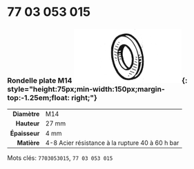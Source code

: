 # 77 03 053 015

### Rondelle plate M14 ![](../assets/images/parts/washer.png){: style="height:75px;min-width:150px;margin-top:-1.25em;float: right;"}

|   |   |
|---:|---|
**Diamètre** | M14
**Hauteur** |27 mm
**Épaisseur** |4 mm
**Matière** | 4-8 Acier résistance à la rupture 40 à 60 h bar

Mots clés: `7703053015`, `77 03 053 015`
